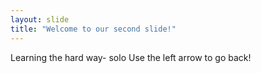 ```yaml
---
layout: slide
title: "Welcome to our second slide!"
---
```

Learning the hard way- solo
Use the left arrow to go back!
